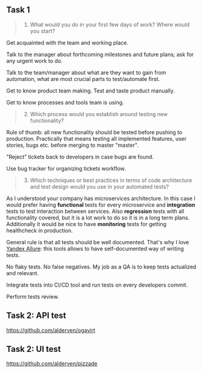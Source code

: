 ## Task 1

> 1. What would you do in your first few days of work? Where would you start?

Get acquainted with the team and working place.

Talk to the manager about forthcoming milestones and future plans; ask for any urgent work to do.

Talk to the team/manager about what are they want to gain from automation, what are most crucial parts to test/automate first.

Get to know product team making. Test and taste product manually.

Get to know processes and tools team is using.

> 2. Which process would you establish around testing new functionality?

Rule of thumb: all new functionality should be tested before pushing to production. Practically that means testing all implemented features, user stories, bugs etc. before merging to master "master".

"Reject" tickets back to developers in case bugs are found.

Use bug tracker for organizing tickets workflow.


> 3. Which techniques or best practices in terms of code architecture and test design would you use in your automated tests?

As I understood your company has microservices architecture.
In this case I would prefer having **functional** tests for every microservice and **integration** tests to test interaction between services. Also **regression** tests with all functionality covered, but it is a lot work to do so it is in a long term plans.
Additionally it would be nice to have **monitoring** tests for getting healthcheck in production.

General rule is that all tests should be well documented. That's why I love [Yandex Allure](https://docs.qameta.io/allure/): this tools allows to have self-documented way of writing tests.

No flaky tests. No false negatives. My job as a QA is to keep tests actualized and relevant.

Integrate tests into CI/CD tool and run tests on every developers commit.

Perform tests review.

## Task 2: API test

https://github.com/alderven/ogavirt

## Task 2: UI test

https://github.com/alderven/pizzade
